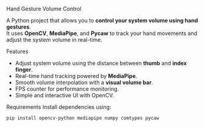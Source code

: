 Hand Gesture Volume Control

A Python project that allows you to **control your system volume using hand gestures**.  
It uses **OpenCV**, **MediaPipe**, and **Pycaw** to track your hand movements and adjust the system volume in real-time.



 Features
- Adjust system volume using the distance between **thumb** and **index finger**.
- Real-time hand tracking powered by **MediaPipe**.
- Smooth volume interpolation with a **visual volume bar**.
- FPS counter for performance monitoring.
- Simple and interactive UI with OpenCV.



 Requirements
Install dependencies using:
```bash
pip install opencv-python mediapipe numpy comtypes pycaw
